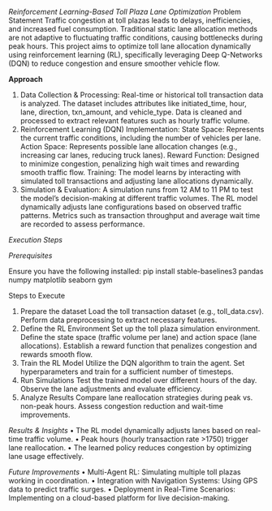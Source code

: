 *Reinforcement Learning-Based Toll Plaza Lane Optimization*
Problem Statement
Traffic congestion at toll plazas leads to delays, inefficiencies, and increased fuel consumption. Traditional static lane allocation methods are not adaptive to fluctuating traffic conditions, causing bottlenecks during peak hours. This project aims to optimize toll lane allocation dynamically using reinforcement learning (RL), specifically leveraging Deep Q-Networks (DQN) to reduce congestion and ensure smoother vehicle flow.

**Approach**
1.	Data Collection & Processing:
	Real-time or historical toll transaction data is analyzed.
	The dataset includes attributes like initiated_time, hour, lane, direction, txn_amount, and vehicle_type.
	Data is cleaned and processed to extract relevant features such as hourly traffic volume.
2.	Reinforcement Learning (DQN) Implementation:
	State Space: Represents the current traffic conditions, including the number of vehicles per lane.
	Action Space: Represents possible lane allocation changes (e.g., increasing car lanes, reducing truck lanes).
	Reward Function: Designed to minimize congestion, penalizing high wait times and rewarding smooth traffic flow.
	Training: The model learns by interacting with simulated toll transactions and adjusting lane allocations dynamically.
3.	Simulation & Evaluation:
	A simulation runs from 12 AM to 11 PM to test the model’s decision-making at different traffic volumes.
	The RL model dynamically adjusts lane configurations based on observed traffic patterns.
	Metrics such as transaction throughput and average wait time are recorded to assess performance.

*Execution Steps*

_Prerequisites_

Ensure you have the following installed:
pip install stable-baselines3 pandas numpy matplotlib seaborn gym

Steps to Execute
1.	Prepare the dataset
	Load the toll transaction dataset (e.g., toll_data.csv).
	Perform data preprocessing to extract necessary features.
2.	Define the RL Environment
	Set up the toll plaza simulation environment.
	Define the state space (traffic volume per lane) and action space (lane allocations).
	Establish a reward function that penalizes congestion and rewards smooth flow.
3.	Train the RL Model
	Utilize the DQN algorithm to train the agent.
	Set hyperparameters and train for a sufficient number of timesteps.
4.	Run Simulations
	Test the trained model over different hours of the day.
	Observe the lane adjustments and evaluate efficiency.
5.	Analyze Results
	Compare lane reallocation strategies during peak vs. non-peak hours.
	Assess congestion reduction and wait-time improvements.

*Results & Insights*
•	The RL model dynamically adjusts lanes based on real-time traffic volume.
•	Peak hours (hourly transaction rate >1750) trigger lane reallocation.
•	The learned policy reduces congestion by optimizing lane usage effectively.

*Future Improvements*
•	Multi-Agent RL: Simulating multiple toll plazas working in coordination.
•	Integration with Navigation Systems: Using GPS data to predict traffic surges.
•	Deployment in Real-Time Scenarios: Implementing on a cloud-based platform for live decision-making.


